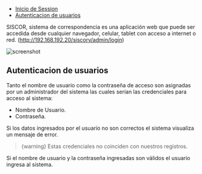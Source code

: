 
- [Inicio de Session](#login)
- [Autenticacion de usuarios](#auth-pass)


<a name="login"></a>

SISCOR, sistema de correspondencia es una aplicación web que puede ser accedida desde cualquier navegador, celular, tablet con acceso a internet o red. (http://192.168.192.20/siscorv/admin/login)

![screenshot](/docs/1.0/login.png)




<a name="auth-pass"></a>
## Autenticacion de usuarios
Tanto el nombre de usuario como la contraseña de acceso son asignadas por un administrador del sistema las cuales serian las credenciales para acceso al sistema:
+ Nombre de Usuario.
+ Contraseña.

Si los datos ingresados por el usuario no son correctos el sistema visualiza un mensaje de error.
> {warning} Estas credenciales no coinciden con nuestros registros.


Si el nombre de usuario y la contraseña ingresadas son válidos el usuario ingresa al sistema.

